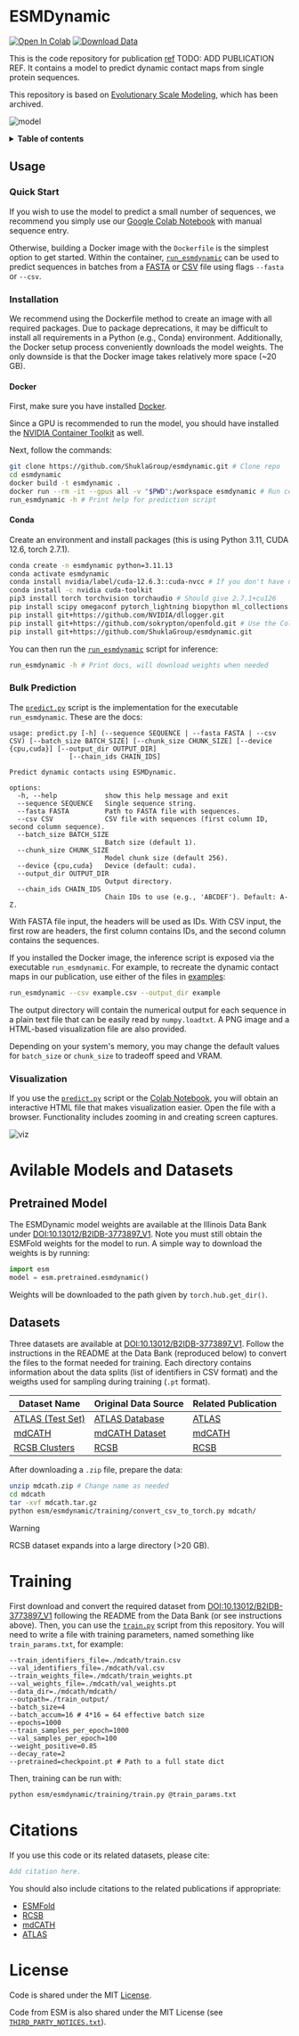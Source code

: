 # ESMDynamic

[![Open In Colab](https://colab.research.google.com/assets/colab-badge.svg)](https://colab.research.google.com/github/ShuklaGroup/esmdynamic/blob/main/examples/esmdynamic/esmdynamic.ipynb)
[![Download Data](https://img.shields.io/badge/ILLINOIS-Data_Bank-black?labelColor=FF5F05&color=13294B)](https://doi.org/10.13012/B2IDB-3773897_V1)


This is the code repository for publication [ref](DOI) TODO: ADD PUBLICATION REF. It contains a model to predict dynamic contact maps from single protein sequences.

This repository is based on [Evolutionary Scale Modeling](https://github.com/facebookresearch/esm), which has been archived.

![model](model_scheme.png)

<details close><summary><b>Table of contents</b></summary>

- [Usage](#usage)
    - [Quick Start](#quickstart)
    - [Installation](#install)
    	- [Docker](#install-docker)
    	- [Conda](#install-conda)
  - [Bulk Prediction](#bulkprediction)
  - [Visualization](#visualization)
- [Available Models and Datasets](#available)
  - [Pretrained Model](#available-model)
  - [Datasets](#available-datatsets)
- [Training](#training)
- [Citations](#citations)
- [License](#license)
</details> 

## Usage <a name="usage"></a>

### Quick Start <a name="quickstart"></a>

If you wish to use the model to predict a small number of sequences, we recommend you simply use our [Google Colab Notebook](https://colab.research.google.com/github/ShuklaGroup/esmdynamic/blob/main/examples/esmdynamic/esmdynamic.ipynb) with manual sequence entry.

Otherwise, building a Docker image with the `Dockerfile` is the simplest option to get started. Within the container, [`run_esmdynamic`](esm/esmdynamic/predict.py) can be used to predict sequences in batches from a [FASTA](examples/esmdynamic/example.fasta) or [CSV](examples/esmdynamic/example.csv) file using flags `--fasta` or `--csv`. 

### Installation <a name="install"></a>

We recommend using the Dockerfile method to create an image with all required packages. Due to package deprecations, it may be difficult to install all requirements in a Python (e.g., Conda) environment. Additionally, the Docker setup process conveniently downloads the model weights. The only downside is that the Docker image takes relatively more space (~20 GB).

#### Docker <a name="install-docker"></a>

First, make sure you have installed [Docker](https://docs.docker.com/engine/install/). 

Since a GPU is recommended to run the model, you should have installed the [NVIDIA Container Toolkit](https://docs.nvidia.com/datacenter/cloud-native/container-toolkit/latest/install-guide.html) as well.

Next, follow the commands:

```bash
git clone https://github.com/ShuklaGroup/esmdynamic.git # Clone repo
cd esmdynamic
docker build -t esmdynamic .
docker run --rm -it --gpus all -v "$PWD":/workspace esmdynamic # Run container in current dir w/GPU access
run_esmdynamic -h # Print help for prediction script 
```

#### Conda <a name="install-conda"></a>

Create an environment and install packages (this is using Python 3.11, CUDA 12.6, torch 2.7.1).

```bash
conda create -n esmdynamic python=3.11.13
conda activate esmdynamic
conda install nvidia/label/cuda-12.6.3::cuda-nvcc # If you don't have nvcc
conda install -c nvidia cuda-toolkit 
pip3 install torch torchvision torchaudio # Should give 2.7.1+cu126
pip install scipy omegaconf pytorch_lightning biopython ml_collections einops py3Dmol modelcif matplotlib plotly[express] dm-tree tensorboard
pip install git+https://github.com/NVIDIA/dllogger.git
pip install git+https://github.com/sokrypton/openfold.git # Use the ColabFold fork!
pip install git+https://github.com/ShuklaGroup/esmdynamic.git
```

You can then run the [`run_esmdynamic`](esm/esmdynamic/predict.py) script for inference:

```bash
run_esmdynamic -h # Print docs, will download weights when needed
```

### Bulk Prediction <a name="bulkprediction"></a>

The [`predict.py`](esm/esmdynamic/predict.py) script is the implementation for the executable `run_esmdynamic`. These are the docs:

```
usage: predict.py [-h] (--sequence SEQUENCE | --fasta FASTA | --csv CSV) [--batch_size BATCH_SIZE] [--chunk_size CHUNK_SIZE] [--device {cpu,cuda}] [--output_dir OUTPUT_DIR]
               [--chain_ids CHAIN_IDS]

Predict dynamic contacts using ESMDynamic.

options:
  -h, --help            show this help message and exit
  --sequence SEQUENCE   Single sequence string.
  --fasta FASTA         Path to FASTA file with sequences.
  --csv CSV             CSV file with sequences (first column ID, second column sequence).
  --batch_size BATCH_SIZE
                        Batch size (default 1).
  --chunk_size CHUNK_SIZE
                        Model chunk size (default 256).
  --device {cpu,cuda}   Device (default: cuda).
  --output_dir OUTPUT_DIR
                        Output directory.
  --chain_ids CHAIN_IDS
                        Chain IDs to use (e.g., 'ABCDEF'). Default: A-Z.
```

With FASTA file input, the headers will be used as IDs. With CSV input, the first row are headers, the first column contains IDs, and the second column contains the sequences.

If you installed the Docker image, the inference script is exposed via the executable `run_esmdynamic`. For example, to recreate the dynamic contact maps in our publication, use either of the files in [examples](examples/esmdynamic):

```bash
run_esmdynamic --csv example.csv --output_dir example
```

The output directory will contain the numerical output for each sequence in a plain text file that can be easily read by `numpy.loadtxt`. A PNG image and a HTML-based visualization file are also provided.

Depending on your system's memory, you may change the default values for `batch_size` or `chunk_size` to tradeoff speed and VRAM.

### Visualization <a name="visualization"></a>

If you use the [`predict.py`](esm/esmdynamic/predict.py) script or the [Colab Notebook](https://colab.research.google.com/github/ShuklaGroup/esmdynamic/blob/main/examples/esmdynamic/esmdynamic.ipynb), you will obtain an interactive HTML file that makes visualization easier. Open the file with a browser. Functionality includes zooming in and creating screen captures.

![viz](viz_plotly.gif)


# Avilable Models and Datasets <a name="available"></a>

## Pretrained Model <a name="available-model"></a>

The ESMDynamic model weights are available at the Illinois Data Bank under [DOI:10.13012/B2IDB-3773897_V1](https://doi.org/10.13012/B2IDB-3773897_V1). Note you must still obtain the ESMFold weights for the model to run. A simple way to download the weights is by running:

```python
import esm
model = esm.pretrained.esmdynamic()
```

Weights will be downloaded to the path given by `torch.hub.get_dir()`.

## Datasets <a name="available-datatsets"></a>

Three datasets are available at [DOI:10.13012/B2IDB-3773897_V1](https://doi.org/10.13012/B2IDB-3773897_V1). Follow the instructions in the README at the Data Bank (reproduced below) to convert the files to the format needed for training. Each directory contains information about the data splits (list of identifiers in CSV format) and the weigths used for sampling during training (`.pt` format).

| Dataset Name      | Original Data Source                                                           | Related Publication |
|-------------------|--------------------------------------------------------------------------------|---------------------|
| [ATLAS (Test Set)](https://databank.illinois.edu/datafiles/kennn/download)  | [ATLAS Database](https://www.dsimb.inserm.fr/ATLAS)                            | [ATLAS](https://doi.org/10.1093/nar/gkad1084) |
| [mdCATH](https://databank.illinois.edu/datafiles/qacyy/download)            | [mdCATH Dataset](https://huggingface.co/datasets/compsciencelab/mdCATH)        | [mdCATH](https://www.nature.com/articles/s41597-024-04140-z) |
| [RCSB Clusters](https://databank.illinois.edu/datafiles/485qm/download)     | [RCSB](https://www.rcsb.org/)                                                   | [RCSB](https://www.frontiersin.org/journals/bioinformatics/articles/10.3389/fbinf.2023.1311287/full)                 |

After downloading a `.zip` file, prepare the data:

```bash
unzip mdcath.zip # Change name as needed
cd mdcath
tar -xvf mdcath.tar.gz
python esm/esmdynamic/training/convert_csv_to_torch.py mdcath/
```

> [!WARNING]  
> RCSB dataset expands into a large directory (>20 GB).

# Training <a name="training"></a>

First download and convert the required dataset from [DOI:10.13012/B2IDB-3773897_V1](https://doi.org/10.13012/B2IDB-3773897_V1) following the README from the Data Bank (or see instructions above). Then, you can use the [`train.py`](esm/esmdynamic/training/train.py) script from this repository. You will need to write a file with training parameters, named something like `train_params.txt`, for example:

```
--train_identifiers_file=./mdcath/train.csv
--val_identifiers_file=./mdcath/val.csv
--train_weights_file=./mdcath/train_weights.pt
--val_weights_file=./mdcath/val_weights.pt
--data_dir=./mdcath/mdcath/
--outpath=./train_output/
--batch_size=4
--batch_accum=16 # 4*16 = 64 effective batch size
--epochs=1000
--train_samples_per_epoch=1000
--val_samples_per_epoch=100
--weight_positive=0.85
--decay_rate=2
--pretrained=checkpoint.pt # Path to a full state dict
```

Then, training can be run with:

```bash
python esm/esmdynamic/training/train.py @train_params.txt
```

# Citations <a name="citations"></a>

If you use this code or its related datasets, please cite:

```bibtex
Add citation here.
```

You should also include citations to the related publications if appropriate:
- [ESMFold](https://www.science.org/doi/10.1126/science.ade2574)
- [RCSB](https://www.frontiersin.org/journals/bioinformatics/articles/10.3389/fbinf.2023.1311287/full)
- [mdCATH](https://www.nature.com/articles/s41597-024-04140-z)
- [ATLAS](https://doi.org/10.1093/nar/gkad1084)

# License <a name="license"></a>

Code is shared under the MIT [License](LICENSE).

Code from ESM is also shared under the MIT License (see [`THIRD_PARTY_NOTICES.txt`](THIRD_PARTY_NOTICES.txt)).
